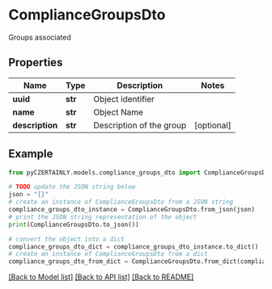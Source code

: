 # ComplianceGroupsDto

Groups associated

## Properties

Name | Type | Description | Notes
------------ | ------------- | ------------- | -------------
**uuid** | **str** | Object identifier | 
**name** | **str** | Object Name | 
**description** | **str** | Description of the group | [optional] 

## Example

```python
from pyCZERTAINLY.models.compliance_groups_dto import ComplianceGroupsDto

# TODO update the JSON string below
json = "{}"
# create an instance of ComplianceGroupsDto from a JSON string
compliance_groups_dto_instance = ComplianceGroupsDto.from_json(json)
# print the JSON string representation of the object
print(ComplianceGroupsDto.to_json())

# convert the object into a dict
compliance_groups_dto_dict = compliance_groups_dto_instance.to_dict()
# create an instance of ComplianceGroupsDto from a dict
compliance_groups_dto_from_dict = ComplianceGroupsDto.from_dict(compliance_groups_dto_dict)
```
[[Back to Model list]](../README.md#documentation-for-models) [[Back to API list]](../README.md#documentation-for-api-endpoints) [[Back to README]](../README.md)


